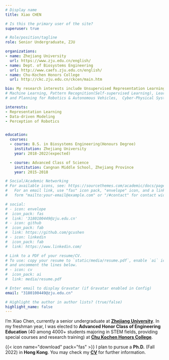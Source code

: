 ```yaml
---
# Display name
title: Xiao CHEN

# Is this the primary user of the site?
superuser: true

# Role/position/tagline
role: Senior Undergraduate, ZJU

organizations:
- name: Zhejiang University
  url: https://www.zju.edu.cn/english/
- name: Dept. of Biosystems Engineering
  url: http://www.caefs.zju.edu.cn/english/
- name: Chu-Kochen Honors College
  url: http://ckc.zju.edu.cn/ckcen/main.htm

bio: My research interests include Unsupervised Representation Learning, Data-driven Modeling, Perception and Control of Robotics.
# Machine Learning, Pattern Recognition(Self-supervised Learning), Learning-based Perception 
# and Planning for Robotics & Autonomous Vehicles,  Cyber-Physical Systems.

interests:
- Representation Learning
- Data-driven Modeling
- Perception of Robotics


education:
  courses:
  - course: B.S. in Biosystems Engineering(Honours Degree)
    institution: Zhejiang University
    year: 2018-2022(expected)

  - course: Advanced Class of Science
    institution: Cangnan Middle School, Zhejiang Province
    year: 2015-2018

# Social/Academic Networking
# For available icons, see: https://sourcethemes.com/academic/docs/page-builder/#icons
#   For an email link, use "fas" icon pack, "envelope" icon, and a link in the
#   form "mailto:your-email@example.com" or "/#contact" for contact widget.

# social:
# - icon: envelope
#  icon_pack: fas
#  link: '3180100449@zju.edu.cn'
# - icon: github
#  icon_pack: fab
#  link: https://github.com/gcushen
# - icon: linkedin
#  icon_pack: fab
#  link: https://www.linkedin.com/

# Link to a PDF of your resume/CV.
# To use: copy your resume to `static/media/resume.pdf`, enable `ai` icons in `params.toml`, 
# and uncomment the lines below.
# - icon: cv
#  icon_pack: ai
#  link: media/resume.pdf

# Enter email to display Gravatar (if Gravatar enabled in Config)
email: "3180100449@zju.edu.cn"

# Highlight the author in author lists? (true/false)
highlight_name: false
---
```


I’m Xiao Chen, currently a senior undergraduate at [**Zhejiang University**](https://www.zju.edu.cn/english/). In my freshman year, I was elected to **Advanced Honor Class of Engineering Education** (40 among 4000+ students majoring in STEM fields, providing special courses and research training) at [**Chu Kochen Honors College**](http://ckc.zju.edu.cn/ckcen/main.htm).

{{< icon name="download" pack="fas" >}} I plan to pursue a **Ph.D.**  (Fall 2022) in **Hong Kong**. You may check my [**CV**](https://drive.google.com/file/d/1asS63uiUG_LQi4HbwmV_ikaVIgpHR8fp/view?usp=sharing) for further information.

